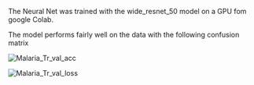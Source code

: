 The Neural Net was trained with the wide_resnet_50 model on a GPU fom google Colab.

The model performs fairly well on the data with the following confusion matrix


![Malaria_Tr_val_acc](https://user-images.githubusercontent.com/60868520/95409426-8781bd00-095c-11eb-999c-03dc611b55bf.png)

![Malaria_Tr_val_loss](https://user-images.githubusercontent.com/60868520/95409641-1098f400-095d-11eb-8c05-d3e9b3c981ae.png)
